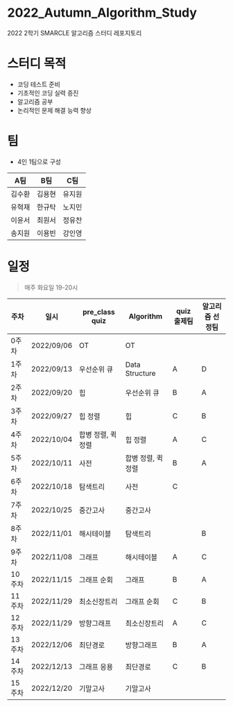 # 2022_Autumn_Algorithm_Study

2022 2학기 SMARCLE 알고리즘 스터디 레포지토리

# 스터디 목적

- 코딩 테스트 준비
- 기초적인 코딩 실력 증진
- 알고리즘 공부
- 논리적인 문제 해결 능력 향상

# 팀

- 4인 1팀으로 구성

| A팀 | B팀 | C팀  | 
|:---:|:---:|:---:|
|김수환|김용현|유지원|
|유혁재|한규탁|노지민|
|이윤서|최원서|정유찬|   
|송지원|이용빈|강인영|
  


# 일정

> 매주 화요일 19-20시

| 주차  | 일시 | pre_class quiz                 | Algorithm               | quiz 출제팀 | 알고리즘 선정팀
|--------|------------|--------------------|--------------------|---|---|
| 0주차  | 2022/09/06 | OT                 | OT                 |   |   |
| 1주차  | 2022/09/13 | 우선순위 큐        | Data Structure     | A  | D |
| 2주차  | 2022/09/20 | 힙                 | 우선순위 큐        | B  | A  |
| 3주차  | 2022/09/27 | 힙 정렬            | 힙                 | C  | B  |
| 4주차  | 2022/10/04 | 합병 정렬, 퀵 정렬 | 힙 정렬            | A  | C  |
| 5주차  | 2022/10/11 | 사전               | 합병 정렬, 퀵 정렬 | B  | A |
| 6주차  | 2022/10/18 | 탐색트리           | 사전               | C  |   |
| 7주차  | 2022/10/25 | 중간고사           | 중간고사           |   |  |
| 8주차  | 2022/11/01 | 해시테이블         | 탐색트리           |   | B |
| 9주차  | 2022/11/08 | 그래프             | 해시테이블         | A  | C  |
| 10주차 | 2022/11/15 | 그래프 순회        | 그래프             | B  | A  |
| 11주차 | 2022/11/29 | 최소신장트리       | 그래프 순회        | C  | B  |
| 12주차 | 2022/11/29 | 방향그래프         | 최소신장트리       | A  | C  |
| 13주차 | 2022/12/06 | 최단경로           | 방향그래프         | B  | A  |
| 14주차 | 2022/12/13 | 그래프 응용        | 최단경로           | C  | B  |
| 15주차 | 2022/12/20 | 기말고사           | 기말고사           |   |   |
